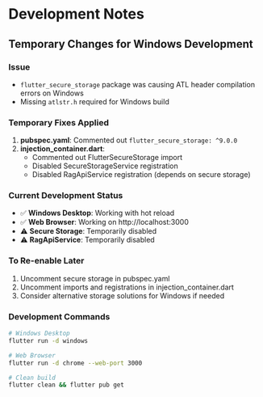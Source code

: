 # Development Notes

## Temporary Changes for Windows Development

### Issue

- `flutter_secure_storage` package was causing ATL header compilation errors on Windows
- Missing `atlstr.h` required for Windows build

### Temporary Fixes Applied

1. **pubspec.yaml**: Commented out `flutter_secure_storage: ^9.0.0`
2. **injection_container.dart**:
   - Commented out FlutterSecureStorage import
   - Disabled SecureStorageService registration
   - Disabled RagApiService registration (depends on secure storage)

### Current Development Status

- ✅ **Windows Desktop**: Working with hot reload
- ✅ **Web Browser**: Working on http://localhost:3000
- ⚠️ **Secure Storage**: Temporarily disabled
- ⚠️ **RagApiService**: Temporarily disabled

### To Re-enable Later

1. Uncomment secure storage in pubspec.yaml
2. Uncomment imports and registrations in injection_container.dart
3. Consider alternative storage solutions for Windows if needed

### Development Commands

```bash
# Windows Desktop
flutter run -d windows

# Web Browser
flutter run -d chrome --web-port 3000

# Clean build
flutter clean && flutter pub get
```
